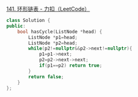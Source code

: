 [141. 环形链表 - 力扣（LeetCode）](https://leetcode.cn/problems/linked-list-cycle/description/?envType=study-plan-v2&envId=top-100-liked)

```cpp
class Solution {
public:
    bool hasCycle(ListNode *head) {
        ListNode *p1=head;
        ListNode *p2=head;
        while(p2!=nullptr&&p2->next!=nullptr){
            p1=p1->next;
            p2=p2->next->next;
            if(p1==p2) return true;
        }
        return false;
    }
};
```


